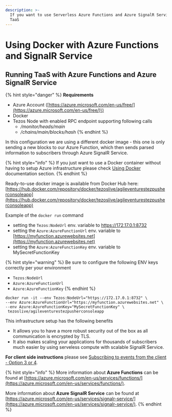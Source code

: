 ```yaml
---
description: >-
  If you want to use Serverless Azure Functions and Azure SignalR Service with
  TaaS
---
```


# Using Docker with Azure Functions and SignalR Service

## Running TaaS with Azure Functions and Azure SignalR Service

{% hint style="danger" %}
**Requirements**

* Azure Account \([https://azure.microsoft.com/en-us/free/](https://azure.microsoft.com/en-us/free/)\)
* Docker
* Tezos Node with enabled RPC endpoint supporting following calls
  * _/monitor/heads/main_
  * _/chains/main/blocks/hash_
{% endhint %}

In this configuration we are using a different docker image - this one is only sending a new blocks to our Azure Function, which then sends parsed information to subscribers through Azure SignalR Service.

{% hint style="info" %}
If you just want to use a Docker container without having to setup Azure infrastructure please check [Using Docker](docs-using-docker.md) documentation section.
{% endhint %}

Ready-to-use docker image is available from Docker Hub here:   
[https://hub.docker.com/repository/docker/tezoslive/agileventurestezpusherconsoleapp](https://hub.docker.com/repository/docker/tezoslive/agileventurestezpusherconsoleapp)

Example of the `docker run` command

* setting the `Tezos:NodeUrl` env. variable to https://172.17.0.1:8732
* setting the `Azure:AzureFunctionUrl` env. variable to [https://myfunction.azurewebsites.net](https://myfunction.azurewebsites.net)
* setting the `Azure:AzureFunctionKey` env. variable to MySecretFunctionKey

{% hint style="warning" %}
Be sure to configure the following ENV keys correctly per your environment

* `Tezos:NodeUrl`
* `Azure:AzureFunctionUrl`
* `Azure:AzureFunctionKey`
{% endhint %}

```text
docker run -it --env Tezos:NodeUrl="https://172.17.0.1:8732" \
--env Azure:AzureFunctionUrl="https://myfunction.azurewebsites.net" \
--env Azure:AzureFunctionKey="MySecretFunctionKey" \
 tezoslive/agileventurestezpusherconsoleapp
```

This infrastructure setup has the following benefits 

* It allows you to have a more robust security out of the box as all communication is encrypted by TLS. 
* It also makes scaling your applications for thousands of subscribers much easier by using serveless compute with scalable SignalR Service.

**For client side instructions** please see [Subscribing to events from the client - Option 3 or 4](../#i-am-using-option-3-or-4).

{% hint style="info" %}
More information about **Azure Functions** can be found at [https://azure.microsoft.com/en-us/services/functions/](https://azure.microsoft.com/en-us/services/functions/).

More information about **Azure SignalR Service** can be found at [https://azure.microsoft.com/en-us/services/signalr-service/](https://azure.microsoft.com/en-us/services/signalr-service/).
{% endhint %}

